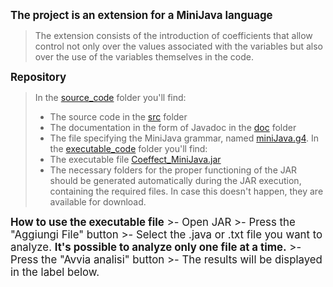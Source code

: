 <span style="font-size:larger;"><strong>The project is an extension for a MiniJava language</strong>
>The extension consists of the introduction of coefficients that allow control not only over the values associated with the variables but also over the use of the variables themselves in the code.</span>

<span style="font-size:larger;"><strong>Repository</strong>
>In the <a href="./source_code">source_code</a> folder you'll find:
>- The source code in the <a href="./source_code/src">src</a> folder
>- The documentation in the form of Javadoc in the <a href="./source_code/doc">doc</a> folder
>- The file specifying the MiniJava grammar, named <a href="./source_code/miniJava.g4">miniJava.g4</a>.
> In the <a href="./executable_code">executable_code</a> folder you'll find:
>- The executable file <a href="./executable_code/Coeffect_MiniJava.jar">Coeffect_MiniJava.jar</a>
>- The necessary folders for the proper functioning of the JAR should be generated automatically during the JAR execution, containing the required files. In case this doesn't happen, they are available for download.
</span>
<span style="font-size:larger;"><strong>How to use the executable file</strong>
>- Open JAR
>- Press the "Aggiungi File" button
>- Select the .java or .txt file you want to analyze. <strong>It's possible to analyze only one file at a time.</strong>
>- Press the "Avvia analisi" button
>- The results will be displayed in the label below.
</span>

